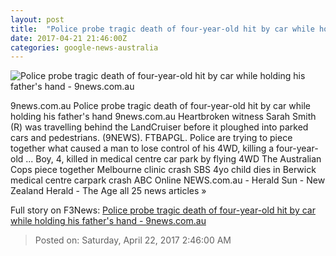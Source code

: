 ```yaml
---
layout: post
title:  "Police probe tragic death of four-year-old hit by car while holding his father's hand - 9news.com.au"
date: 2017-04-21 21:46:00Z
categories: google-news-australia
---
```


![Police probe tragic death of four-year-old hit by car while holding his father's hand - 9news.com.au](http://prod.static9.net.au/_/media/2017/04/22/07/45/berwick.ashx)

9news.com.au Police probe tragic death of four-year-old hit by car while holding his father's hand 9news.com.au Heartbroken witness Sarah Smith (R) was travelling behind the LandCruiser before it ploughed into parked cars and pedestrians. (9NEWS). FTBAPGL. Police are trying to piece together what caused a man to lose control of his 4WD, killing a four-year-old ... Boy, 4, killed in medical centre car park by flying 4WD The Australian Cops piece together Melbourne clinic crash SBS 4yo child dies in Berwick medical centre carpark crash ABC Online NEWS.com.au - Herald Sun - New Zealand Herald - The Age all 25 news articles »


Full story on F3News: [Police probe tragic death of four-year-old hit by car while holding his father's hand - 9news.com.au](http://www.f3nws.com/n/qJm4BC)

> Posted on: Saturday, April 22, 2017 2:46:00 AM
